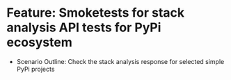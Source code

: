 # Feature: Smoketests for stack analysis API tests for PyPi ecosystem
- Scenario Outline: Check the stack analysis response for selected simple PyPi projects

